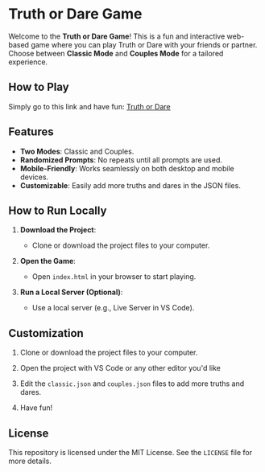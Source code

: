 # Truth or Dare Game

Welcome to the **Truth or Dare Game**! This is a fun and interactive web-based game where you can play Truth or Dare with your friends or partner. Choose between **Classic Mode** and **Couples Mode** for a tailored experience.

## How to Play

Simply go to this link and have fun:
[Truth or Dare](https://gloomcaller.github.io/Truth-or-Dare-Game/)

## Features

- **Two Modes**: Classic and Couples.
- **Randomized Prompts**: No repeats until all prompts are used.
- **Mobile-Friendly**: Works seamlessly on both desktop and mobile devices.
- **Customizable**: Easily add more truths and dares in the JSON files.

## How to Run Locally

1. **Download the Project**:
   - Clone or download the project files to your computer.

2. **Open the Game**:
   - Open `index.html` in your browser to start playing.

3. **Run a Local Server (Optional)**:
   - Use a local server (e.g., Live Server in VS Code).

## Customization

1. Clone or download the project files to your computer.

2. Open the project with VS Code or any other editor you'd like

3. Edit the `classic.json` and `couples.json` files to add more truths and dares.

4. Have fun!

## License

This repository is licensed under the MIT License. See the `LICENSE` file for more details.
